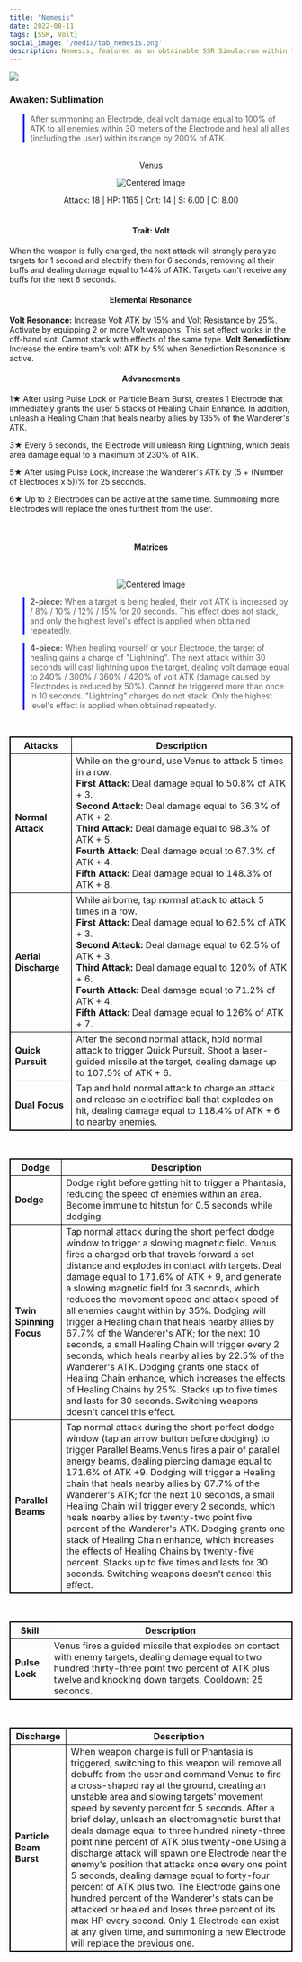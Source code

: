 ```yaml
---
title: "Nemesis"
date: 2022-08-11
tags: [SSR, Volt]
social_image: '/media/tab_nemesis.png'
description: Nemesis, featured as an obtainable SSR Simulacrum within the simulacrum system, associated with the weapon Venus.
---
```

![](https://i.postimg.cc/J0pgmVnC/Simulacrum-Nemesis-Awaken.png)

### Awaken: Sublimation
> After summoning an Electrode, deal volt damage equal to 100% of ATK to all enemies within 30 meters of the Electrode and heal all allies (including the user) within its range by 200% of ATK.

</br>



<center>Venus</center>
<p align="center">
<img src="https://i.postimg.cc/Rhcq2t9T/Icon-Weapon-Venus.webp" alt="Centered Image">
</p>
<center>
Attack: 18 | HP: 1165 | Crit: 14 | S: 6.00 | C: 8.00
</center>

</br>

<h4 style="text-align: center;"> Trait: Volt </h4>
When the weapon is fully charged, the next attack will strongly paralyze targets for 1 second and electrify them for 6 seconds, removing all their buffs and dealing damage equal to 144% of ATK. Targets can't receive any buffs for the next 6 seconds.

<h4 style="text-align: center;"> Elemental Resonance </h4>

**Volt Resonance:** Increase Volt ATK by 15% and Volt Resistance by 25%. Activate by equipping 2 or more Volt weapons. This set effect works in the off-hand slot. Cannot stack with effects of the same type.
**Volt Benediction:** Increase the entire team's volt ATK by 5% when Benediction Resonance is active.



<h4 style="text-align: center;"> Advancements </h4>


1★ After using Pulse Lock or Particle Beam Burst, creates 1 Electrode that immediately grants the user 5 stacks of Healing Chain Enhance. In addition, unleash a Healing Chain that heals nearby allies by 135% of the Wanderer's ATK.

3★ Every 6 seconds, the Electrode will unleash Ring Lightning, which deals area damage equal to a maximum of 230% of ATK.

5★ After using Pulse Lock, increase the Wanderer's ATK by (5 + (Number of Electrodes x 5))% for 25 seconds.

6★ Up to 2 Electrodes can be active at the same time. Summoning more Electrodes will replace the ones furthest from the user.



<style>
table {
    border-collapse: collapse;
}
table, th, td {
   border: 1.5px solid black;
}
blockquote {
    border-left: solid blue;
    padding-left: 10px;
}
</style>



</br>

<h4 style="text-align: center;"> Matrices </h4>

</br>


<p align="center">
    <img src="https://i.postimg.cc/6qrPnJgk/Nemesis-m.png" alt="Centered Image">
</p>

> **2-piece:** When a target is being healed, their volt ATK is increased by / 8% / 10% / 12% / 15% for 20 seconds. This effect does not stack, and only the highest level's effect is applied when obtained repeatedly.

> **4-piece:** When healing yourself or your Electrode, the target of healing gains a charge of "Lightning". The next attack within 30 seconds will cast lightning upon the target, dealing volt damage equal to 240% / 300% / 360% / 420% of volt ATK (damage caused by Electrodes is reduced by 50%). Cannot be triggered more than once in 10 seconds. "Lightning" charges do not stack. Only the highest level's effect is applied when obtained repeatedly.

</br>


| Attacks | Description |
| --- | --- |
| **Normal Attack** | While on the ground, use Venus to attack 5 times in a row. </br> **First Attack:** Deal damage equal to 50.8% of ATK + 3. </br> **Second Attack:** Deal damage equal to 36.3% of ATK + 2. </br> **Third Attack:** Deal damage equal to 98.3% of ATK + 5. </br> **Fourth Attack:** Deal damage equal to 67.3% of ATK + 4. </br> **Fifth Attack:** Deal damage equal to 148.3% of ATK + 8. |
| **Aerial Discharge** | While airborne, tap normal attack to attack 5 times in a row. </br> **First Attack:** Deal damage equal to 62.5% of ATK + 3. </br> **Second Attack:** Deal damage equal to 62.5% of ATK + 3. </br> **Third Attack:** Deal damage equal to 120% of ATK + 6. </br> **Fourth Attack:** Deal damage equal to 71.2% of ATK + 4. </br> **Fifth Attack:** Deal damage equal to 126% of ATK + 7. |
| **Quick Pursuit** | After the second normal attack, hold normal attack to trigger Quick Pursuit. Shoot a laser-guided missile at the target, dealing damage up to 107.5% of ATK + 6. |
| **Dual Focus** | Tap and hold normal attack to charge an attack and release an electrified ball that explodes on hit, dealing damage equal to 118.4% of ATK + 6 to nearby enemies.

</br>

| Dodge | Description |
| --- | --- |
| **Dodge** | Dodge right before getting hit to trigger a Phantasia, reducing the speed of enemies within an area. Become immune to hitstun for 0.5 seconds while dodging.
| **Twin Spinning Focus** | Tap normal attack during the short perfect dodge window to trigger a slowing magnetic field. Venus fires a charged orb that travels forward a set distance and explodes in contact with targets. Deal damage equal to 171.6% of ATK + 9, and generate a slowing magnetic field for 3 seconds, which reduces the movement speed and attack speed of all enemies caught within by 35%. Dodging will trigger a Healing chain that heals nearby allies by 67.7% of the Wanderer's ATK; for the next 10 seconds, a small Healing Chain will trigger every 2 seconds, which heals nearby allies by 22.5% of the Wanderer's ATK. Dodging grants one stack of Healing Chain enhance, which increases the effects of Healing Chains by 25%. Stacks up to five times and lasts for 30 seconds. Switching weapons doesn't cancel this effect.
| **Parallel Beams** | Tap normal attack during the short perfect dodge window (tap an arrow button before dodging) to trigger Parallel Beams.Venus fires a pair of parallel energy beams, dealing piercing damage equal to 171.6% of ATK +9. Dodging will trigger a Healing chain that heals nearby allies by 67.7% of the Wanderer's ATK; for the next 10 seconds, a small Healing Chain will trigger every 2 seconds, which heals nearby allies by twenty-two point five percent of the Wanderer's ATK. Dodging grants one stack of Healing Chain enhance, which increases the effects of Healing Chains by twenty-five percent. Stacks up to five times and lasts for 30 seconds. Switching weapons doesn't cancel this effect.

</br>

| Skill | Description |
| --- | --- |
| **Pulse Lock** | Venus fires a guided missile that explodes on contact with enemy targets, dealing damage equal to two hundred thirty-three point two percent of ATK plus twelve and knocking down targets. Cooldown: 25 seconds.

</br>

| Discharge | Description |
| --- | --- |
| **Particle Beam Burst** | When weapon charge is full or Phantasia is triggered, switching to this weapon will remove all debuffs from the user and command Venus to fire a cross-shaped ray at the ground, creating an unstable area and slowing targets' movement speed by seventy percent for 5 seconds. After a brief delay, unleash an electromagnetic burst that deals damage equal to three hundred ninety-three point nine percent of ATK plus twenty-one.Using a discharge attack will spawn one Electrode near the enemy's position that attacks once every one point 5 seconds, dealing damage equal to forty-four percent of ATK plus two. The Electrode gains one hundred percent of the Wanderer's stats can be attacked or healed and loses three percent of its max HP every second. Only 1 Electrode can exist at any given time, and summoning a new Electrode will replace the previous one. |

